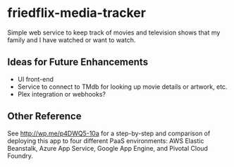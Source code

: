 # friedflix-media-tracker
Simple web service to keep track of movies and television shows that my family and I have watched or want to watch.

## Ideas for Future Enhancements

- UI front-end
- Service to connect to TMdb for looking up movie details or artwork, etc.
- Plex integration or webhooks?

## Other Reference

See http://wp.me/p4DWQ5-10a for a step-by-step and comparison of deploying this app to four different PaaS environments: AWS Elastic Beanstalk, Azure App Service, Google App Engine, and Pivotal Cloud Foundry.



